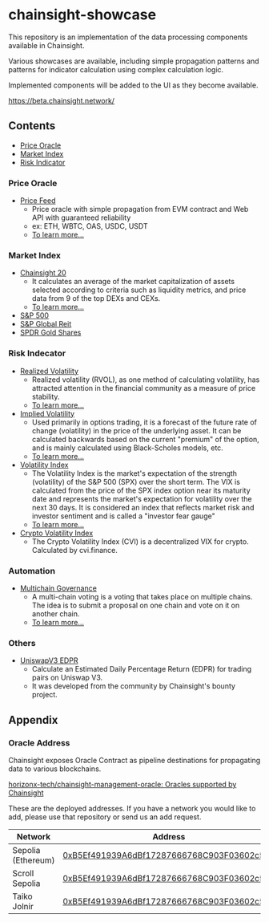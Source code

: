 # chainsight-showcase

This repository is an implementation of the data processing components available in Chainsight.

Various showcases are available, including simple propagation patterns and patterns for indicator calculation using complex calculation logic.

Implemented components will be added to the UI as they become available.

https://beta.chainsight.network/

## Contents

- [Price Oracle](#price-oracle)
- [Market Index](#market-index)
- [Risk Indicator](#risk-indecator)

### Price Oracle

- [Price Feed](/price_feed/)
  - Price oracle with simple propagation from EVM contract and Web API with guaranteed reliability
  - ex: ETH, WBTC, OAS, USDC, USDT
  - [To learn more...](https://chainsight.network/blog/price-oracle-as-simple-data-relay)

### Market Index

- [Chainsight 20](/chainsight_20)
  - It calculates an average of the market capitalization of assets selected according to criteria such as liquidity metrics, and price data from 9 of the top DEXs and CEXs.
  - [To learn more...](https://medium.com/@Chainsight_Network/chainsight-20-crypto-index-now-live-106773283a25)
- [S&P 500](/sp500)
- [S&P Global Reit](/sp_global_reit/)
- [SPDR Gold Shares](/gold/)

### Risk Indecator

- [Realized Volatility](/volatility/volatility_eth)
  - Realized volatility (RVOL), as one method of calculating volatility, has attracted attention in the financial community as a measure of price stability. 
  - [To learn more...](https://chainsight.network/blog/realized-volatility-as-lens-with-single-data-source)
- [Implied Volatility](/implied_volatility_spx/)
  - Used primarily in options trading, it is a forecast of the future rate of change (volatility) in the price of the underlying asset. It can be calculated backwards based on the current "premium" of the option, and is mainly calculated using Black-Scholes models, etc.
  - [To learn more...](https://chainsight.network/blog/implied-volatility-as-lens-with-multiple-data-sources)
- [Volatility Index](/volatility_index_spx/)
  - The Volatility Index is the market's expectation of the strength (volatility) of the S&P 500 (SPX) over the short term. The VIX is calculated from the price of the SPX index option near its maturity date and represents the market's expectation for volatility over the next 30 days. It is considered an index that reflects market risk and investor sentiment and is called a "investor fear gauge"
  - [To learn more...](https://chainsight.network/blog/volatility-index-as-complex-calculator)
- [Crypto Volatility Index](/crypto_volatility_index/)
  - The Crypto Volatility Index (CVI) is a decentralized VIX for crypto. Calculated by cvi.finance.

### Automation

- [Multichain Governance](/multichain_governance/)
  - A multi-chain voting is a voting that takes place on multiple chains. The idea is to submit a proposal on one chain and vote on it on another chain.
  - [To learn more...](https://dev.to/hide_yoshi/creating-a-multi-chain-voting-in-30-minutes-with-chainsight-486h)

### Others

- [UniswapV3 EDPR](/uniswap_edpr/)
  - Calculate an Estimated Daily Percentage Return (EDPR) for trading pairs on Uniswap V3.
  - It was developed from the community by Chainsight's bounty project.

## Appendix

### Oracle Address

Chainsight exposes Oracle Contract as pipeline destinations for propagating data to various blockchains.

[horizonx-tech/chainsight-management-oracle: Oracles supported by Chainsight](https://github.com/horizonx-tech/chainsight-management-oracle)

These are the deployed addresses. If you have a network you would like to add, please use that repository or send us an add request.

| Network | Address |
| --- | --- |
| Sepolia (Ethereum) | [0xB5Ef491939A6dBf17287666768C903F03602c550](https://sepolia.etherscan.io/address/0xB5Ef491939A6dBf17287666768C903F03602c550) |
| Scroll Sepolia | [0xB5Ef491939A6dBf17287666768C903F03602c550](https://sepolia.scrollscan.dev/address/0xB5Ef491939A6dBf17287666768C903F03602c550) | 
| Taiko Jolnir | [0xB5Ef491939A6dBf17287666768C903F03602c550](https://explorer.jolnir.taiko.xyz/address/0xB5Ef491939A6dBf17287666768C903F03602c550) |
